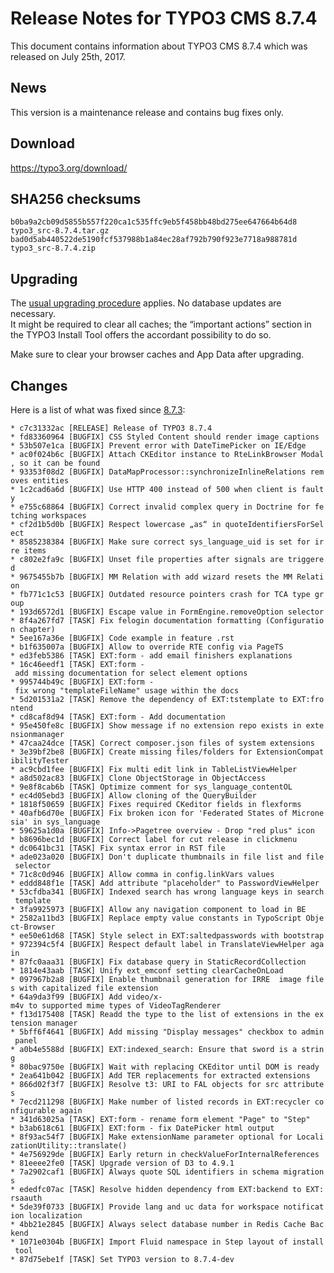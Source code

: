 Release Notes for TYPO3 CMS 8.7.4
=================================

This document contains information about TYPO3 CMS 8.7.4 which was
released on July 25th, 2017.

News
----

This version is a maintenance release and contains bug fixes only.

Download
--------

<https://typo3.org/download/>

SHA256 checksums
----------------

    b0ba9a2cb09d5855b557f220ca1c535ffc9eb5f458bb48bd275ee647664b64d8  typo3_src-8.7.4.tar.gz
    bad0d5ab440522de5190fcf537988b1a84ec28af792b790f923e7718a988781d  typo3_src-8.7.4.zip

Upgrading
---------

The [usual upgrading
procedure](https://docs.typo3.org/typo3cms/InstallationGuide/) applies.
No database updates are necessary.\
It might be required to clear all caches; the “important actions”
section in the TYPO3 Install Tool offers the accordant possibility to do
so.

Make sure to clear your browser caches and App Data after upgrading.

Changes
-------

Here is a list of what was fixed since
[8.7.3](TYPO3_CMS_8.7.3 "wikilink"):

`* c7c31332ac [RELEASE] Release of TYPO3 8.7.4`\
`* fd83360964 [BUGFIX] CSS Styled Content should render image captions`\
`* 53b507e1ca [BUGFIX] Prevent error with DateTimePicker on IE/Edge`\
`* ac0f024b6c [BUGFIX] Attach CKEditor instance to RteLinkBrowser Modal, so it can be found`\
`* 93353f08d2 [BUGFIX] DataMapProcessor::synchronizeInlineRelations removes entities`\
`* 1c2cad6a6d [BUGFIX] Use HTTP 400 instead of 500 when client is faulty`\
`* e755c68864 [BUGFIX] Correct invalid complex query in Doctrine for fetching workspaces`\
`* cf2d1b5d0b [BUGFIX] Respect lowercase „as“ in quoteIdentifiersForSelect`\
`* 8585238384 [BUGFIX] Make sure correct sys_language_uid is set for irre items`\
`* c802e2fa9c [BUGFIX] Unset file properties after signals are triggered`\
`* 9675455b7b [BUGFIX] MM Relation with add wizard resets the MM Relation`\
`* fb771c1c53 [BUGFIX] Outdated resource pointers crash for TCA type group`\
`* 193d6572d1 [BUGFIX] Escape value in FormEngine.removeOption selector`\
`* 8f4a267fd7 [TASK] Fix felogin documentation formatting (Configuration chapter)`\
`* 5ee167a36e [BUGFIX] Code example in feature .rst`\
`* b1f635007a [BUGFIX] Allow to override RTE config via PageTS`\
`* ed3feb5386 [TASK] EXT:form - add email finishers explanations`\
`* 16c46eedf1 [TASK] EXT:form - add missing documentation for select element options`\
`* 995744b49c [BUGFIX] EXT:form - fix wrong "templateFileName" usage within the docs`\
`* 5d201531a2 [TASK] Remove the dependency of EXT:tstemplate to EXT:frontend`\
`* cd8caf8d94 [TASK] EXT:form - Add documentation`\
`* 95e450fe8c [BUGFIX] Show message if no extension repo exists in extensionmanager`\
`* 47caa24dce [TASK] Correct composer.json files of system extensions`\
`* 3e39bf2be8 [BUGFIX] Create missing files/folders for ExtensionCompatibilityTester`\
`* ac9cbd1fee [BUGFIX] Fix multi edit link in TableListViewHelper`\
`* a8d502ac83 [BUGFIX] Clone ObjectStorage in ObjectAccess`\
`* 9e8f8cab6b [TASK] Optimize comment for sys_language_contentOL`\
`* ec4d05ebd3 [BUGFIX] Allow cloning of the QueryBuilder`\
`* 1818f50659 [BUGFIX] Fixes required CKeditor fields in flexforms`\
`* 40afb6d70e [BUGFIX] Fix broken icon for 'Federated States of Micronesia' in sys_language`\
`* 59625a1d0a [BUGFIX] Info->Pagetree overview - Drop "red plus" icon`\
`* b8696bec1d [BUGFIX] Correct label for cut release in clickmenu`\
`* dc0641bc31 [TASK] Fix syntax error in RST file`\
`* ade023a020 [BUGFIX] Don't duplicate thumbnails in file list and file selector`\
`* 71c8c0d946 [BUGFIX] Allow comma in config.linkVars values`\
`* eddd848f1e [TASK] Add attribute "placeholder" to PasswordViewHelper`\
`* 53cfdba341 [BUGFIX] Indexed search has wrong language keys in search template`\
`* 3fa9925973 [BUGFIX] Allow any navigation component to load in BE`\
`* 2582a11bd3 [BUGFIX] Replace empty value constants in TypoScript Object-Browser`\
`* ee50e61d68 [TASK] Style select in EXT:saltedpasswords with bootstrap`\
`* 972394c5f4 [BUGFIX] Respect default label in TranslateViewHelper again`\
`* 87fc0aaa31 [BUGFIX] Fix database query in StaticRecordCollection`\
`* 1814e43aab [TASK] Unify ext_emconf setting clearCacheOnLoad`\
`* 097967b2a8 [BUGFIX] Enable thumbnail generation for IRRE  image files with capitalized file extension`\
`* 64a9da3f99 [BUGFIX] Add video/x-m4v to supported mime types of VideoTagRenderer`\
`* f13d175408 [TASK] Readd the type to the list of extensions in the extension manager`\
`* 5bff6f4641 [BUGFIX] Add missing "Display messages" checkbox to admin panel`\
`* a0b4e5588d [BUGFIX] EXT:indexed_search: Ensure that sword is a string`\
`* 80bac9750e [BUGFIX] Wait with replacing CKEditor until DOM is ready`\
`* 2ea641b042 [BUGFIX] Add TER replacements for extracted extensions`\
`* 866d02f3f7 [BUGFIX] Resolve t3: URI to FAL objects for src attributes`\
`* 7ecd211298 [BUGFIX] Make number of listed records in EXT:recycler configurable again`\
`* 341d63025a [TASK] EXT:form - rename form element "Page" to "Step"`\
`* b3ab618c61 [BUGFIX] EXT:form - fix DatePicker html output`\
`* 8f93ac54f7 [BUGFIX] Make extensionName parameter optional for LocalizationUtility::translate()`\
`* 4e756929de [BUGFIX] Early return in checkValueForInternalReferences`\
`* 81eeee2fe0 [TASK] Upgrade version of D3 to 4.9.1`\
`* 7a2902caf1 [BUGFIX] Always quote SQL identifiers in schema migrations`\
`* ededfc07ac [TASK] Resolve hidden dependency from EXT:backend to EXT:rsaauth`\
`* 5de39f0733 [BUGFIX] Provide lang and uc data for workspace notification localization`\
`* 4bb21e2845 [BUGFIX] Always select database number in Redis Cache Backend`\
`* 1071e0304b [BUGFIX] Import Fluid namespace in Step layout of install tool`\
`* 87d75ebe1f [TASK] Set TYPO3 version to 8.7.4-dev`


